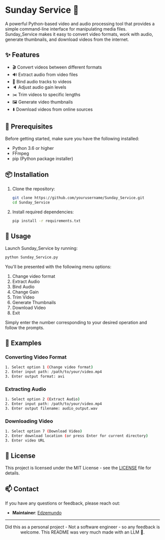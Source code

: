# Sunday Service 🎥

A powerful Python-based video and audio processing tool that provides a simple command-line interface for manipulating media files. Sunday_Service makes it easy to convert video formats, work with audio, generate thumbnails, and download videos from the internet.

## ✨ Features

- 🎬 Convert videos between different formats
- 🔊 Extract audio from video files
- 🎵 Bind audio tracks to videos
- 🔈 Adjust audio gain levels
- ✂️ Trim videos to specific lengths
- 🖼️ Generate video thumbnails
- ⬇️ Download videos from online sources

## 🔧 Prerequisites

Before getting started, make sure you have the following installed:

- Python 3.6 or higher
- FFmpeg
- pip (Python package installer)

## 📦 Installation

1. Clone the repository:
   ```bash
   git clone https://github.com/yourusername/Sunday_Service.git
   cd Sunday_Service
   ```

2. Install required dependencies:
   ```bash
   pip install -r requirements.txt
   ```

## 🚀 Usage

Launch Sunday_Service by running:
```bash
python Sunday_Service.py
```

You'll be presented with the following menu options:

1. Change video format
2. Extract Audio
3. Bind Audio
4. Change Gain
5. Trim Video
6. Generate Thumbnails
7. Download Video
8. Exit

Simply enter the number corresponding to your desired operation and follow the prompts.

## 📝 Examples

### Converting Video Format
```bash
1. Select option 1 (Change video format)
2. Enter input path: /path/to/your/video.mp4
3. Enter output format: avi
```

### Extracting Audio
```bash
1. Select option 2 (Extract Audio)
2. Enter input path: /path/to/your/video.mp4
3. Enter output filename: audio_output.wav
```

### Downloading Video
```bash
1. Select option 7 (Download Video)
2. Enter download location (or press Enter for current directory)
3. Enter video URL
```


## 📄 License

This project is licensed under the MIT License - see the [LICENSE](LICENSE) file for details.

## 📫 Contact

If you have any questions or feedback, please reach out:

- **Maintainer**: [Edzemundo](https://github.com/Edzemundo/)

---

<div align="center">
Did this as a personal project - Not a software engineer - so any feedback is welcome. This README was very much made with an LLM 🫡.
</div>